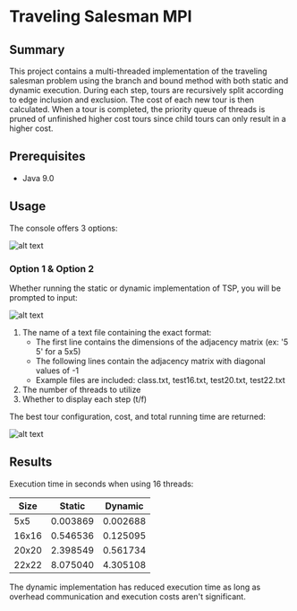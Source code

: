 # Traveling Salesman MPI

## Summary
This project contains a multi-threaded implementation of the traveling salesman problem using the branch and bound method with both static and dynamic execution. During each step, tours are recursively split according to edge inclusion and exclusion. The cost of each new tour is then calculated. When a tour is completed, the priority queue of threads is pruned of unfinished higher cost tours since child tours can only result in a higher cost.

## Prerequisites
* Java 9.0

## Usage
The console offers 3 options:

![alt text](../media/media/console.PNG?raw=true)

### Option 1 & Option 2
Whether running the static or dynamic implementation of TSP, you will be prompted to input:

![alt text](../media/media/1.PNG?raw=true)

  1. The name of a text file containing the exact format:
      * The first line contains the dimensions of the adjacency matrix (ex: '5 5' for a 5x5)
      * The following lines contain the adjacency matrix with diagonal values of -1
      * Example files are included: class.txt, test16.txt, test20.txt, test22.txt
  2. The number of threads to utilize
  3. Whether to display each step (t/f)

The best tour configuration, cost, and total running time are returned:

![alt text](../media/media/2.PNG?raw=true)

## Results
Execution time in seconds when using 16 threads:

|Size|Static|Dynamic|
|-|-|-|
|5x5|0.003869|0.002688|
|16x16|0.546536|0.125095|
|20x20|2.398549|0.561734|
|22x22|8.075040|4.305108|

The dynamic implementation has reduced execution time as long as overhead communication and execution costs aren't significant.
